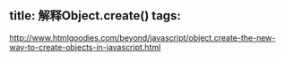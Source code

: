 title: 解释Object.create()
tags:
---

http://www.htmlgoodies.com/beyond/javascript/object.create-the-new-way-to-create-objects-in-javascript.html